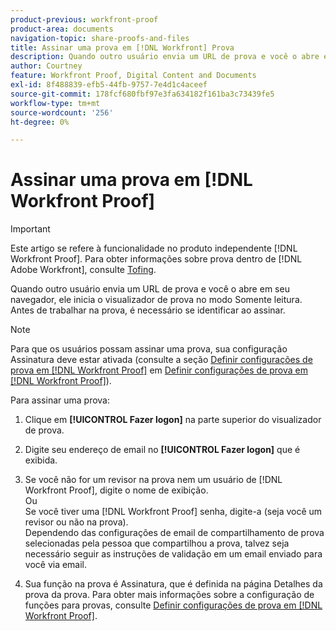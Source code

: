 ```yaml
---
product-previous: workfront-proof
product-area: documents
navigation-topic: share-proofs-and-files
title: Assinar uma prova em [!DNL Workfront] Prova
description: Quando outro usuário envia um URL de prova e você o abre em seu navegador, ele inicia o visualizador de prova no modo Somente leitura. Antes de trabalhar na prova, é necessário se identificar ao assinar.
author: Courtney
feature: Workfront Proof, Digital Content and Documents
exl-id: 8f488839-efb5-44fb-9757-7e4d1c4aceef
source-git-commit: 178fcf680fbf97e3fa634182f161ba3c73439fe5
workflow-type: tm+mt
source-wordcount: '256'
ht-degree: 0%

---
```


# Assinar uma prova em [!DNL Workfront Proof]

>[!IMPORTANT]
>
>Este artigo se refere à funcionalidade no produto independente [!DNL Workfront Proof]. Para obter informações sobre prova dentro de [!DNL Adobe Workfront], consulte [Tofing](../../../review-and-approve-work/proofing/proofing.md).

Quando outro usuário envia um URL de prova e você o abre em seu navegador, ele inicia o visualizador de prova no modo Somente leitura. Antes de trabalhar na prova, é necessário se identificar ao assinar.

>[!NOTE]
>
>Para que os usuários possam assinar uma prova, sua configuração Assinatura deve estar ativada (consulte a seção [Definir configurações de prova em [!DNL Workfront Proof]](../../../workfront-proof/wp-work-proofsfiles/manage-your-work/configure-proof-settings.md) em [Definir configurações de prova em [!DNL Workfront Proof]](../../../workfront-proof/wp-work-proofsfiles/manage-your-work/configure-proof-settings.md)).

Para assinar uma prova:

1. Clique em **[!UICONTROL Fazer logon]** na parte superior do visualizador de prova.
1. Digite seu endereço de email no **[!UICONTROL Fazer logon]** que é exibida.
1. Se você não for um revisor na prova nem um usuário de [!DNL Workfront Proof], digite o nome de exibição.\
   Ou\
   Se você tiver uma [!DNL Workfront Proof] senha, digite-a (seja você um revisor ou não na prova).\
   Dependendo das configurações de email de compartilhamento de prova selecionadas pela pessoa que compartilhou a prova, talvez seja necessário seguir as instruções de validação em um email enviado para você via email.

1. Sua função na prova é Assinatura, que é definida na página Detalhes da prova da prova. Para obter mais informações sobre a configuração de funções para provas, consulte [Definir configurações de prova em [!DNL Workfront Proof]](../../../workfront-proof/wp-work-proofsfiles/manage-your-work/configure-proof-settings.md).
